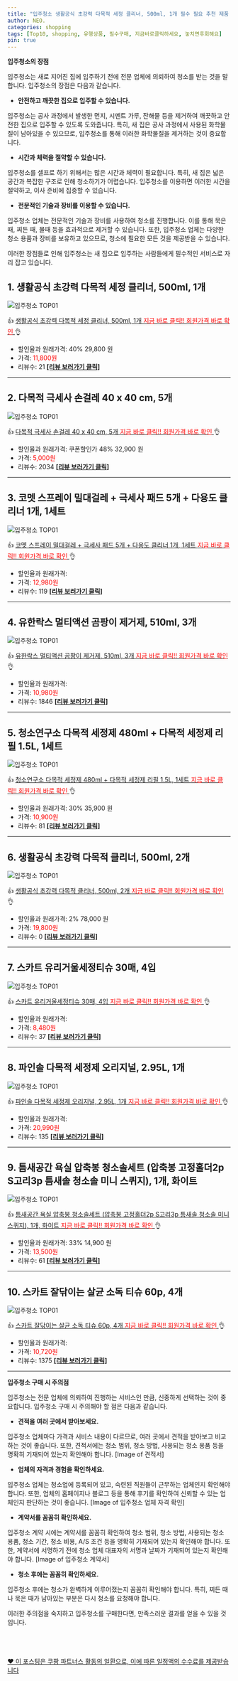 ```yaml
---
title: "입주청소 생활공식 초강력 다목적 세정 클리너, 500ml, 1개 필수 필요 추천 제품 비교 최저 가격 비교 장점 구매 후기 구매평"
author: NEO.
categories: shopping
tags: [Top10, shopping, 유행상품, 필수구매, 지금바로클릭하세요, 놓치면후회해요]
pin: true
---
```

**입주청소의 장점**

입주청소는 새로 지어진 집에 입주하기 전에 전문 업체에 의뢰하여 청소를 받는 것을 말합니다. 입주청소의 장점은 다음과 같습니다.

* **안전하고 깨끗한 집으로 입주할 수 있습니다.**

입주청소는 공사 과정에서 발생한 먼지, 시멘트 가루, 잔해물 등을 제거하여 깨끗하고 안전한 집으로 입주할 수 있도록 도와줍니다. 특히, 새 집은 공사 과정에서 사용된 화학물질이 남아있을 수 있으므로, 입주청소를 통해 이러한 화학물질을 제거하는 것이 중요합니다.

* **시간과 체력을 절약할 수 있습니다.**

입주청소를 셀프로 하기 위해서는 많은 시간과 체력이 필요합니다. 특히, 새 집은 넓은 공간과 복잡한 구조로 인해 청소하기가 어렵습니다. 입주청소를 이용하면 이러한 시간을 절약하고, 이사 준비에 집중할 수 있습니다.

* **전문적인 기술과 장비를 이용할 수 있습니다.**

입주청소 업체는 전문적인 기술과 장비를 사용하여 청소를 진행합니다. 이를 통해 묵은 때, 찌든 때, 물때 등을 효과적으로 제거할 수 있습니다. 또한, 입주청소 업체는 다양한 청소 용품과 장비를 보유하고 있으므로, 청소에 필요한 모든 것을 제공받을 수 있습니다.

이러한 장점들로 인해 입주청소는 새 집으로 입주하는 사람들에게 필수적인 서비스로 자리 잡고 있습니다.

   

## 1. 생활공식 초강력 다목적 세정 클리너, 500ml, 1개

![입주청소 TOP01](https://thumbnail6.coupangcdn.com/thumbnails/remote/490x490ex/image/retail/images/8070884671556888-86a26b66-d0cc-48e7-97b3-3e27fe84bee4.jpg)


👍 [생활공식 초강력 다목적 세정 클리너, 500ml, 1개 <font color=red> 지금 바로 클릭!! 회원가격 바로 확인 </font> ](https://link.coupang.com/re/AFFSDP?lptag=AF3617701&subid=GithubCoopas&pageKey=5455467444&traceid=V0-153&itemId=6391950811&vendorItemId=73686913173) 👌 


- 할인율과 원래가격: 40%  29,800   원
- 가격: <span style='color:red'>11,800원</span>
- 리뷰수: 21  [**[리뷰 보러가기 클릭]**](https://link.coupang.com/re/AFFSDP?lptag=AF3617701&subid=GithubCoopas&pageKey=5455467444&traceid=V0-153&itemId=6391950811&vendorItemId=73686913173)

---


   

## 2. 다목적 극세사 손걸레 40 x 40 cm, 5개

![입주청소 TOP01](https://thumbnail7.coupangcdn.com/thumbnails/remote/490x490ex/image/retail/images/1147307393686007-69785399-25f6-4a56-93ae-0ca5bb2ff9b3.jpg)


👍 [다목적 극세사 손걸레 40 x 40 cm, 5개 <font color=red> 지금 바로 클릭!! 회원가격 바로 확인 </font> ](https://link.coupang.com/re/AFFSDP?lptag=AF3617701&subid=GithubCoopas&pageKey=6183897596&traceid=V0-153&itemId=12161243568&vendorItemId=79432666521) 👌 


- 할인율과 원래가격: 쿠폰할인가 48%  32,900   원
- 가격: <span style='color:red'>5,000원</span>
- 리뷰수: 2034  [**[리뷰 보러가기 클릭]**](https://link.coupang.com/re/AFFSDP?lptag=AF3617701&subid=GithubCoopas&pageKey=6183897596&traceid=V0-153&itemId=12161243568&vendorItemId=79432666521)

---


   

## 3. 코멧 스프레이 밀대걸레 + 극세사 패드 5개 + 다용도 클리너 1개, 1세트

![입주청소 TOP01](https://thumbnail9.coupangcdn.com/thumbnails/remote/490x490ex/image/retail/images/4671789784085687-4c63d4bc-b1c5-47aa-b90d-21d7c5d87667.png)


👍 [코멧 스프레이 밀대걸레 + 극세사 패드 5개 + 다용도 클리너 1개, 1세트 <font color=red> 지금 바로 클릭!! 회원가격 바로 확인 </font> ](https://link.coupang.com/re/AFFSDP?lptag=AF3617701&subid=GithubCoopas&pageKey=6113657232&traceid=V0-153&itemId=11538728285&vendorItemId=78813769516) 👌 


- 할인율과 원래가격: 
- 가격: <span style='color:red'>12,980원</span>
- 리뷰수: 119  [**[리뷰 보러가기 클릭]**](https://link.coupang.com/re/AFFSDP?lptag=AF3617701&subid=GithubCoopas&pageKey=6113657232&traceid=V0-153&itemId=11538728285&vendorItemId=78813769516)

---


   

## 4. 유한락스 멀티액션 곰팡이 제거제, 510ml, 3개

![입주청소 TOP01](https://thumbnail6.coupangcdn.com/thumbnails/remote/490x490ex/image/retail/images/7955014388133689-d26c5466-b20f-437e-bc9f-8be9ba0271d1.png)


👍 [유한락스 멀티액션 곰팡이 제거제, 510ml, 3개 <font color=red> 지금 바로 클릭!! 회원가격 바로 확인 </font> ](https://link.coupang.com/re/AFFSDP?lptag=AF3617701&subid=GithubCoopas&pageKey=1235760151&traceid=V0-153&itemId=20099457923&vendorItemId=5434324919) 👌 


- 할인율과 원래가격: 
- 가격: <span style='color:red'>10,980원</span>
- 리뷰수: 1846  [**[리뷰 보러가기 클릭]**](https://link.coupang.com/re/AFFSDP?lptag=AF3617701&subid=GithubCoopas&pageKey=1235760151&traceid=V0-153&itemId=20099457923&vendorItemId=5434324919)

---


   

## 5. 청소연구소 다목적 세정제 480ml + 다목적 세정제 리필 1.5L, 1세트

![입주청소 TOP01](https://thumbnail8.coupangcdn.com/thumbnails/remote/490x490ex/image/retail/images/4272366897397184-ede1a160-f069-412b-883f-71d154cf97ff.jpg)


👍 [청소연구소 다목적 세정제 480ml + 다목적 세정제 리필 1.5L, 1세트 <font color=red> 지금 바로 클릭!! 회원가격 바로 확인 </font> ](https://link.coupang.com/re/AFFSDP?lptag=AF3617701&subid=GithubCoopas&pageKey=5790827336&traceid=V0-153&itemId=9900154819&vendorItemId=77183481957) 👌 


- 할인율과 원래가격: 30%  35,900   원
- 가격: <span style='color:red'>10,900원</span>
- 리뷰수: 81  [**[리뷰 보러가기 클릭]**](https://link.coupang.com/re/AFFSDP?lptag=AF3617701&subid=GithubCoopas&pageKey=5790827336&traceid=V0-153&itemId=9900154819&vendorItemId=77183481957)

---


   

## 6. 생활공식 초강력 다목적 클리너, 500ml, 2개

![입주청소 TOP01](https://thumbnail8.coupangcdn.com/thumbnails/remote/490x490ex/image/retail/images/8251582596244728-a91018ed-294a-46a4-b24d-3147675585ce.jpg)


👍 [생활공식 초강력 다목적 클리너, 500ml, 2개 <font color=red> 지금 바로 클릭!! 회원가격 바로 확인 </font> ](https://link.coupang.com/re/AFFSDP?lptag=AF3617701&subid=GithubCoopas&pageKey=5455467444&traceid=V0-153&itemId=8337143145&vendorItemId=75624965727) 👌 


- 할인율과 원래가격: 2%  78,000   원
- 가격: <span style='color:red'>19,800원</span>
- 리뷰수: 0  [**[리뷰 보러가기 클릭]**](https://link.coupang.com/re/AFFSDP?lptag=AF3617701&subid=GithubCoopas&pageKey=5455467444&traceid=V0-153&itemId=8337143145&vendorItemId=75624965727)

---


   

## 7. 스카트 유리거울세정티슈 30매, 4입

![입주청소 TOP01](https://thumbnail8.coupangcdn.com/thumbnails/remote/490x490ex/image/retail/images/3842314821456586-dd0e579f-c0e2-4bc7-aa2a-677054e25b3b.jpg)


👍 [스카트 유리거울세정티슈 30매, 4입 <font color=red> 지금 바로 클릭!! 회원가격 바로 확인 </font> ](https://link.coupang.com/re/AFFSDP?lptag=AF3617701&subid=GithubCoopas&pageKey=7217431210&traceid=V0-153&itemId=18280719184&vendorItemId=83608658326) 👌 


- 할인율과 원래가격: 
- 가격: <span style='color:red'>8,480원</span>
- 리뷰수: 37  [**[리뷰 보러가기 클릭]**](https://link.coupang.com/re/AFFSDP?lptag=AF3617701&subid=GithubCoopas&pageKey=7217431210&traceid=V0-153&itemId=18280719184&vendorItemId=83608658326)

---


   

## 8. 파인솔 다목적 세정제 오리지널, 2.95L, 1개

![입주청소 TOP01](https://thumbnail8.coupangcdn.com/thumbnails/remote/490x490ex/image/vendor_inventory/0435/4d58553c47c63cc63d960f086ae02472ddb4c7aa69241fc444b3aea747f9.JPG)


👍 [파인솔 다목적 세정제 오리지널, 2.95L, 1개 <font color=red> 지금 바로 클릭!! 회원가격 바로 확인 </font> ](https://link.coupang.com/re/AFFSDP?lptag=AF3617701&subid=GithubCoopas&pageKey=6224130&traceid=V0-153&itemId=19283841252&vendorItemId=83793194651) 👌 


- 할인율과 원래가격: 
- 가격: <span style='color:red'>20,990원</span>
- 리뷰수: 135  [**[리뷰 보러가기 클릭]**](https://link.coupang.com/re/AFFSDP?lptag=AF3617701&subid=GithubCoopas&pageKey=6224130&traceid=V0-153&itemId=19283841252&vendorItemId=83793194651)

---


   

## 9. 틈새공간 욕실 압축봉 청소솔세트 (압축봉 고정홀더2p S고리3p 틈새솔 청소솔 미니 스퀴지), 1개, 화이트

![입주청소 TOP01](https://thumbnail6.coupangcdn.com/thumbnails/remote/490x490ex/image/vendor_inventory/f2ea/c13534a56f31349d9046ba23b92e92ebb826b48eca831e6ac11dd480c6b5.jpg)


👍 [틈새공간 욕실 압축봉 청소솔세트 (압축봉 고정홀더2p S고리3p 틈새솔 청소솔 미니 스퀴지), 1개, 화이트 <font color=red> 지금 바로 클릭!! 회원가격 바로 확인 </font> ](https://link.coupang.com/re/AFFSDP?lptag=AF3617701&subid=GithubCoopas&pageKey=7520348656&traceid=V0-153&itemId=19723011288&vendorItemId=86827114109) 👌 


- 할인율과 원래가격: 33%  14,900   원
- 가격: <span style='color:red'>13,500원</span>
- 리뷰수: 61  [**[리뷰 보러가기 클릭]**](https://link.coupang.com/re/AFFSDP?lptag=AF3617701&subid=GithubCoopas&pageKey=7520348656&traceid=V0-153&itemId=19723011288&vendorItemId=86827114109)

---


   

## 10. 스카트 잘닦이는 살균 소독 티슈 60p, 4개

![입주청소 TOP01](https://thumbnail10.coupangcdn.com/thumbnails/remote/490x490ex/image/retail/images/634852266296266-b9156fc7-f182-43e5-a88c-115209fc6495.jpg)


👍 [스카트 잘닦이는 살균 소독 티슈 60p, 4개 <font color=red> 지금 바로 클릭!! 회원가격 바로 확인 </font> ](https://link.coupang.com/re/AFFSDP?lptag=AF3617701&subid=GithubCoopas&pageKey=5353444617&traceid=V0-153&itemId=7879614418&vendorItemId=75169152491) 👌 


- 할인율과 원래가격: 
- 가격: <span style='color:red'>10,720원</span>
- 리뷰수: 1375  [**[리뷰 보러가기 클릭]**](https://link.coupang.com/re/AFFSDP?lptag=AF3617701&subid=GithubCoopas&pageKey=5353444617&traceid=V0-153&itemId=7879614418&vendorItemId=75169152491)

---
**입주청소 구매 시 주의점**

입주청소는 전문 업체에 의뢰하여 진행하는 서비스인 만큼, 신중하게 선택하는 것이 중요합니다. 입주청소 구매 시 주의해야 할 점은 다음과 같습니다.

* **견적을 여러 곳에서 받아보세요.**

입주청소 업체마다 가격과 서비스 내용이 다르므로, 여러 곳에서 견적을 받아보고 비교하는 것이 좋습니다. 또한, 견적서에는 청소 범위, 청소 방법, 사용되는 청소 용품 등을 명확히 기재되어 있는지 확인해야 합니다.
[Image of 견적서]
* **업체의 자격과 경험을 확인하세요.**

입주청소 업체는 청소업에 등록되어 있고, 숙련된 직원들이 근무하는 업체인지 확인해야 합니다. 또한, 업체의 홈페이지나 블로그 등을 통해 후기를 확인하여 신뢰할 수 있는 업체인지 판단하는 것이 좋습니다.
[Image of 입주청소 업체 자격 확인]
* **계약서를 꼼꼼히 확인하세요.**

입주청소 계약 시에는 계약서를 꼼꼼히 확인하여 청소 범위, 청소 방법, 사용되는 청소 용품, 청소 기간, 청소 비용, A/S 조건 등을 명확히 기재되어 있는지 확인해야 합니다. 또한, 계약서에 서명하기 전에 청소 업체 대표자의 서명과 날짜가 기재되어 있는지 확인해야 합니다.
[Image of 입주청소 계약서]
* **청소 후에는 꼼꼼히 확인하세요.**

입주청소 후에는 청소가 완벽하게 이루어졌는지 꼼꼼히 확인해야 합니다. 특히, 찌든 때나 묵은 때가 남아있는 부분은 다시 청소를 요청해야 합니다.

이러한 주의점을 숙지하고 입주청소를 구매한다면, 만족스러운 결과를 얻을 수 있을 것입니다.<br><br><br><br><br> [ ❤  이 포스팅은 쿠팡 파트너스 활동의 일환으로, 이에 따른 일정액의 수수료를 제공받습니다](https://link.coupang.com/a/bcEFyh)